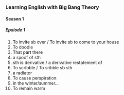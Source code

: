 ### Learning English with Big Bang Theory

#### Season 1
##### Epsiode 1
1. To invite sb over / To invite sb to come to your house
2. To doodle
3. That part there
4. a spoof of sth
5. sth is derivative / a derivative restatement of
6. To scribble / To sribble sb sth
7. a radiator
8. To cause perspiration
9. in the winter/summer...
10. To remain warm
